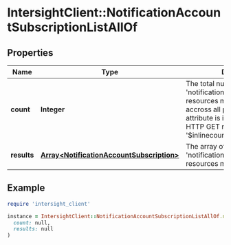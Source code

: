 # IntersightClient::NotificationAccountSubscriptionListAllOf

## Properties

| Name | Type | Description | Notes |
| ---- | ---- | ----------- | ----- |
| **count** | **Integer** | The total number of &#39;notification.AccountSubscription&#39; resources matching the request, accross all pages. The &#39;Count&#39; attribute is included when the HTTP GET request includes the &#39;$inlinecount&#39; parameter. | [optional] |
| **results** | [**Array&lt;NotificationAccountSubscription&gt;**](NotificationAccountSubscription.md) | The array of &#39;notification.AccountSubscription&#39; resources matching the request. | [optional] |

## Example

```ruby
require 'intersight_client'

instance = IntersightClient::NotificationAccountSubscriptionListAllOf.new(
  count: null,
  results: null
)
```

